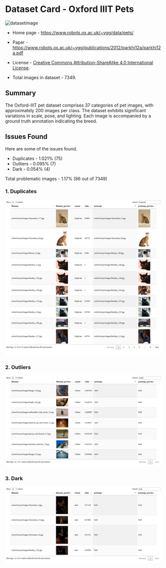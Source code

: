 # Dataset Card - Oxford IIIT Pets
![datasetimage](https://www.robots.ox.ac.uk/~vgg/data/pets/pet_annotations.jpg)

+ Home page - https://www.robots.ox.ac.uk/~vgg/data/pets/

+ Paper - https://www.robots.ox.ac.uk/~vgg/publications/2012/parkhi12a/parkhi12a.pdf


+ License - [Creative Commons Attribution-ShareAlike 4.0 International License](https://creativecommons.org/licenses/by-sa/4.0/).

+ Total images in dataset - 7349.

## Summary

The Oxford-IIIT pet dataset comprises 37 categories of pet images, with approximately 200 images per class. The dataset exhibits significant variations in scale, pose, and lighting. Each image is accompanied by a ground truth annotation indicating the breed.


## Issues Found
Here are some of the issues found.

+ Duplicates - 1.021% (75)
+ Outliers - 0.095% (7)
+ Dark - 0.054% (4)

Total problematic images - 1.17% (86 out of 7349)

### 1. Duplicates
![duplicate](./duplicates.png)

### 2. Outliers
![outliers](./outliers.png)

### 3. Dark
![dark](./dark.png)